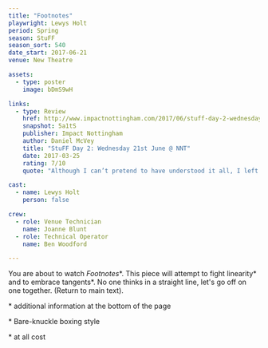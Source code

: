 ```yaml
---
title: "Footnotes"
playwright: Lewys Holt 
period: Spring
season: StuFF
season_sort: 540
date_start: 2017-06-21
venue: New Theatre 

assets:
  - type: poster
    image: bDmS9wH

links:
  - type: Review
    href: http://www.impactnottingham.com/2017/06/stuff-day-2-wednesday-21st-june-nnt/
    snapshot: 5a1tS
    publisher: Impact Nottingham
    author: Daniel McVey 
    title: "StuFF Day 2: Wednesday 21st June @ NNT"
    date: 2017-03-25
    rating: 7/10
    quote: "Although I can’t pretend to have understood it all, I left feeling entertained and realising that I had experienced a piece of art."

cast:
  - name: Lewys Holt
    person: false 

crew:
  - role: Venue Technician
    name: Joanne Blunt
  - role: Technical Operator 
    name: Ben Woodford 

---
```


You are about to watch *Footnotes*\*. This piece will attempt to fight linearity\* and to embrace tangents\*. No one thinks in a straight line, let's go off on one together. (Return to main text).

\* additional information at the bottom of the page

\* Bare-knuckle boxing style

\* at all cost 